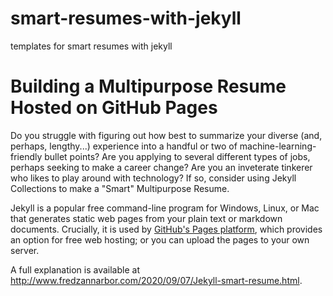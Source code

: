 # smart-resumes-with-jekyll
templates for  smart resumes with jekyll


# Building a Multipurpose Resume Hosted on GitHub Pages
Do you struggle with figuring out how best to summarize your diverse (and, perhaps, lengthy...) experience into a handful or two of machine-learning-friendly bullet points?
Are you applying to several different types of jobs, perhaps seeking to make a career change?
Are you an inveterate tinkerer who likes to play around with technology?
If so, consider using Jekyll Collections to make a "Smart" Multipurpose Resume.

Jekyll is a popular free command-line program for Windows, Linux, or Mac that generates static web pages from your plain text or markdown documents. Crucially, it is used by [GitHub's Pages platform](https://pages.github.com), which provides an option for free web hosting; or you can upload the pages to your own server.

A full explanation is available at http://www.fredzannarbor.com/2020/09/07/Jekyll-smart-resume.html.



